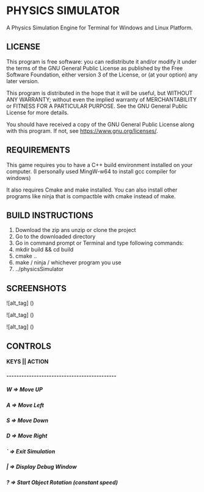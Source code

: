 # PHYSICS SIMULATOR
A Physics Simulation Engine for Terminal for Windows and Linux Platform.

## LICENSE
This program is free software: you can redistribute it and/or modify
it under the terms of the GNU General Public License as published by
the Free Software Foundation, either version 3 of the License, or
(at your option) any later version.

This program is distributed in the hope that it will be useful,
but WITHOUT ANY WARRANTY; without even the implied warranty of
MERCHANTABILITY or FITNESS FOR A PARTICULAR PURPOSE. See the
GNU General Public License for more details.

You should have received a copy of the GNU General Public License
along with this program.  If not, see <https://www.gnu.org/licenses/>.

## REQUIREMENTS
This game requires you to have a C++ build environment installed on your computer.
(I personally used MingW-w64 to install gcc compiler for windows)

It also requires Cmake and make installed. You can also install other programs like
ninja that is compactble with cmake instead of make.

## BUILD INSTRUCTIONS

1. Download the zip ans unzip or clone the project
2. Go to the downloaded directory
3. Go in command prompt or Terminal and type following commands:
4. mkdir build && cd build
5. cmake ..
6. make / ninja / whichever program you use
7. ../physicsSimulator

## SCREENSHOTS
![alt_tag] ()

![alt_tag] ()

![alt_tag] ()


## CONTROLS

#### KEYS       ||    ACTION
#### --------------------------------------------
#####  W         =>    Move UP
#####  A         =>    Move Left
#####  S         =>    Move Down
#####  D         =>    Move Right
#####  `         =>    Exit Simulation
#####  |         =>    Display Debug Window
#####  ?         =>    Start Object Rotation (constant speed)
